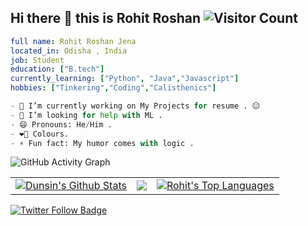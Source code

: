 ## Hi there 👋 this is **Rohit Roshan**   ![Visitor Count](https://profile-counter.glitch.me/{0-0Rohit-Roshan}/count.svg)
```yaml
full name: Rohit Roshan Jena
located_in: Odisha , India
job: Student
education: ["B.tech"]
currently_learning: ["Python", "Java","Javascript"]
hobbies: ["Tinkering","Coding","Calisthenics"]
```
```Python <--Code Fenced-->
- 🔭 I’m currently working on My Projects for resume . 😐
- 🤔 I’m looking for help with ML .
- 😄 Pronouns: He/Him .
- ❤‍🔥 Colours. 
- ⚡ Fun fact: My humor comes with logic .
```
![GitHub Activity Graph](https://activity-graph.herokuapp.com/graph?username=0-0Rohit-Roshan&bg_color=1d2a3a&color=5BCDEC&line=FF7F50&point=FFFFFF&hide_border=true)

<table> 
  <tr> 
    <td>
       <a href="https://github.com/0-0Rohit-Roshan"><img alt="Dunsin's Github Stats" src="https://github-readme-stats.vercel.app/api?username=0-0Rohit-Roshan&show_icons=true&count_private=true&theme=react&hide_border=true&bg_color=1d2a3a" /></a>
    </td>
    <td>
       <a href="http://www.github.com/0-0Rohit-Roshan"><img src="https://github-readme-streak-stats.herokuapp.com/?user=0-0Rohit-Roshan&stroke=ffffff&background=1d2a3a&ring=5BCDEC&fire=5BCDEC&currStreakNum=ffffff&currStreakLabel=5BCDEC&sideNums=ffffff&sideLabels=ffffff&dates=ffffff&hide_border=true" /></a>
    </td>
    <td>
      <a href="https://github.com/0-0Rohit-Roshan"><img alt="Rohit's Top Languages" src="https://github-readme-stats.vercel.app/api/top-langs/?username=0-0Rohit-Roshan&langs_count=8&count_private=true&layout=compact&theme=react&hide_border=true&bg_color=1d2a3a"/></a>
    </td>
  </tr>
 </table> 

[![Twitter Follow Badge](https://img.shields.io/twitter/follow/00RohitRoshan?color=0F182A&logo=twitter&style=for-the-badge)](https://twitter.com/00RohitRoshan) 




<!--
**0-0Rohit-Roshan/0-0Rohit-Roshan** is a ✨ _special_ ✨ repository because its `README.md` (this file) appears on your GitHub profile.

Here are some ideas to get you started:

- 🔭 I’m currently working on ...
- 🌱 I’m currently learning ...
- 👯 I’m looking to collaborate on ...
- 🤔 I’m looking for help with ...
- 💬 Ask me about ...
- 📫 How to reach me: ...
- 😄 Pronouns: ...
- ⚡ Fun fact: ...
-->
